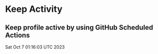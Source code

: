 # Keep Activity 
Keep profile active by using GitHub Scheduled Actions
--- 
Sat Oct  7 01:16:03 UTC 2023